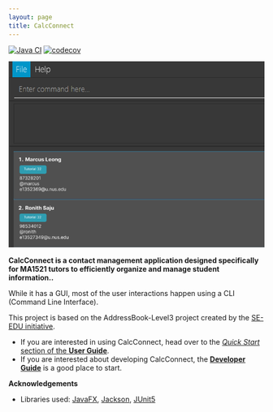 ```yaml
---
layout: page
title: CalcConnect
---
```


[![Java CI](https://github.com/AY2526S1-CS2103T-F08B-4/tp/actions/workflows/gradle.yml/badge.svg)](https://github.com/AY2526S1-CS2103T-F08B-4/tp/actions/workflows/gradle.yml)
[![codecov](https://codecov.io/gh/se-edu/addressbook-level3/branch/master/graph/badge.svg)](https://codecov.io/gh/se-edu/addressbook-level3)

![Ui](images/Ui.png)

**CalcConnect is a contact management application designed specifically for MA1521 tutors to efficiently organize and manage student information..** 

While it has a GUI, most of the user interactions happen using a CLI (Command Line Interface).

This project is based on the AddressBook-Level3 project created by the [SE-EDU initiative](https://se-education.org).

* If you are interested in using CalcConnect, head over to the [_Quick Start_ section of the **User Guide**](UserGuide.html#quick-start).
* If you are interested about developing CalcConnect, the [**Developer Guide**](DeveloperGuide.html) is a good place to start.


**Acknowledgements**

* Libraries used: [JavaFX](https://openjfx.io/), [Jackson](https://github.com/FasterXML/jackson), [JUnit5](https://github.com/junit-team/junit5)
